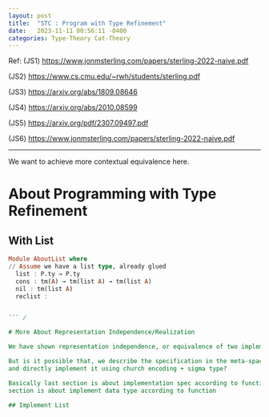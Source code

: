 ```yaml
---
layout: post
title:  "STC : Program with Type Refinement"
date:   2023-11-11 00:56:11 -0400
categories: Type-Theory Cat-Theory
---
```


Ref:
(JS1) https://www.jonmsterling.com/papers/sterling-2022-naive.pdf

(JS2) https://www.cs.cmu.edu/~rwh/students/sterling.pdf

(JS3) https://arxiv.org/abs/1809.08646

(JS4) https://arxiv.org/abs/2010.08599 

(JS5) https://arxiv.org/pdf/2307.09497.pdf

(JS6) https://www.jonmsterling.com/papers/sterling-2022-naive.pdf

***

We want to achieve more contextual equivalence here.


# About Programming with Type Refinement


## With List
```Haskell
Module AboutList where 
// Assume we have a list type, already glued
  list : P.ty → P.ty
  cons : tm(A) → tm(list A) → tm(list A)
  nil : tm(list A)
  reclist : 


``` ̸

# More About Representation Independence/Realization

We have shown representation independence, or equivalence of two implementation.

But is it possible that, we describe the specification in the meta-space, 
and directly implement it using church encoding + sigma type?

Basically last section is about implementation spec according to function, this 
section is about implement data type according to function

## Implement List
